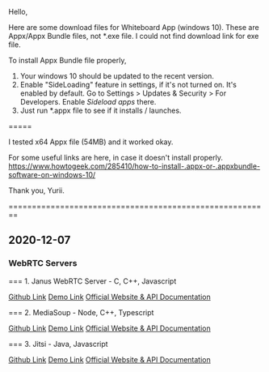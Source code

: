 Hello,

Here are some download files for Whiteboard App (windows 10).
These are Appx/Appx Bundle files, not *.exe file.
I could not find download link for exe file.

To install Appx Bundle file properly,

1. Your windows 10 should be updated to the recent version.
2. Enable "SideLoading" feature in settings, if it's not turned on. It's enabled by default.
   Go to Settings > Updates & Security > For Developers. Enable *Sideload apps* there.
3. Just run *.appx file to see if it installs / launches.

=====

I tested x64 Appx file (54MB) and it worked okay.

For some useful links are here, in case it doesn't install properly.
https://www.howtogeek.com/285410/how-to-install-.appx-or-.appxbundle-software-on-windows-10/

Thank you,
Yurii.

========================================================

## 2020-12-07

### WebRTC Servers

=== 1. Janus WebRTC Server - C, C++, Javascript

[Github Link](https://github.com/meetecho/janus-gateway)
[Demo Link](https://janus.conf.meetecho.com/demos.html)
[Official Website & API Documentation](https://janus.conf.meetecho.com/index.html)


=== 2. MediaSoup - Node, C++, Typescript

[Github Link](https://github.com/versatica/mediasoup/)
[Demo Link](https://v3demo.mediasoup.org/?roomId=nypc9l8j)
[Official Website & API Documentation](https://mediasoup.org/)


=== 3. Jitsi - Java, Javascript

[Github Link](https://github.com/jitsi/jitsi)
[Demo Link](https://meet.jit.si/)
[Official Website & API Documentation](https://jitsi.org/)
